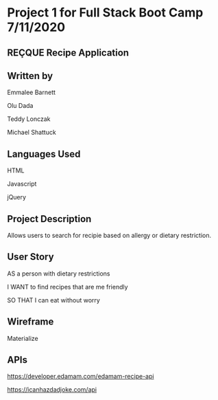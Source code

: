 # Project 1 for Full Stack Boot Camp 7/11/2020

## REÇQUE Recipe Application

## Written by

Emmalee Barnett

Olu Dada

Teddy Lonczak

Michael Shattuck

## Languages Used
HTML

Javascript

jQuery


## Project Description
Allows users to search for recipie based on allergy or dietary restriction.

## User Story
AS a person with dietary restrictions

I WANT to find recipes that are me friendly

SO THAT I can eat without worry

## Wireframe
Materialize

## APIs
https://developer.edamam.com/edamam-recipe-api

https://icanhazdadjoke.com/api


